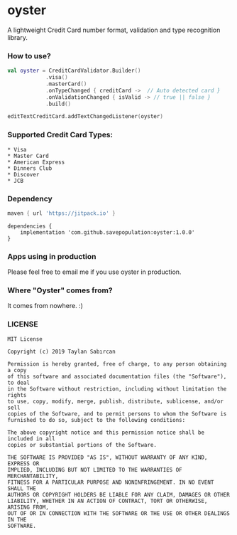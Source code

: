 # oyster
A lightweight Credit Card number format, validation and type recognition library.

### How to use?
```kotlin
val oyster = CreditCardValidator.Builder()
            .visa()
            .masterCard()
            .onTypeChanged { creditCard ->  // Auto detected card }
            .onValidationChanged { isValid -> // true || false }
            .build()

editTextCreditCard.addTextChangedListener(oyster)
```

### Supported Credit Card Types:
    * Visa
    * Master Card
    * American Express
    * Dinners Club
    * Discover
    * JCB

### Dependency<br>
```groovy
maven { url 'https://jitpack.io' }
```
```
dependencies {
    implementation 'com.github.savepopulation:oyster:1.0.0'
}
``` 

### Apps using in production
Please feel free to email me if you use oyster in production.

### Where "Oyster" comes from?
It comes from nowhere. :)

### LICENSE
```
MIT License

Copyright (c) 2019 Taylan Sabırcan

Permission is hereby granted, free of charge, to any person obtaining a copy
of this software and associated documentation files (the "Software"), to deal
in the Software without restriction, including without limitation the rights
to use, copy, modify, merge, publish, distribute, sublicense, and/or sell
copies of the Software, and to permit persons to whom the Software is
furnished to do so, subject to the following conditions:

The above copyright notice and this permission notice shall be included in all
copies or substantial portions of the Software.

THE SOFTWARE IS PROVIDED "AS IS", WITHOUT WARRANTY OF ANY KIND, EXPRESS OR
IMPLIED, INCLUDING BUT NOT LIMITED TO THE WARRANTIES OF MERCHANTABILITY,
FITNESS FOR A PARTICULAR PURPOSE AND NONINFRINGEMENT. IN NO EVENT SHALL THE
AUTHORS OR COPYRIGHT HOLDERS BE LIABLE FOR ANY CLAIM, DAMAGES OR OTHER
LIABILITY, WHETHER IN AN ACTION OF CONTRACT, TORT OR OTHERWISE, ARISING FROM,
OUT OF OR IN CONNECTION WITH THE SOFTWARE OR THE USE OR OTHER DEALINGS IN THE
SOFTWARE.
```

